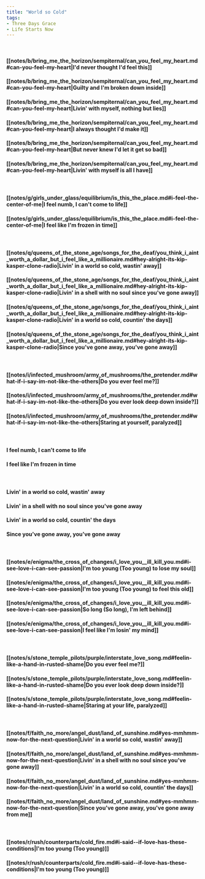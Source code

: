 ```yaml
---
title: "World so Cold"
tags:
- Three Days Grace
- Life Starts Now
---
```

&nbsp;
#### [[notes/b/bring_me_the_horizon/sempiternal/can_you_feel_my_heart.md#can-you-feel-my-heart|I'd never thought I'd feel this]]
#### [[notes/b/bring_me_the_horizon/sempiternal/can_you_feel_my_heart.md#can-you-feel-my-heart|Guilty and I'm broken down inside]]
#### [[notes/b/bring_me_the_horizon/sempiternal/can_you_feel_my_heart.md#can-you-feel-my-heart|Livin' with myself, nothing but lies]]
#### [[notes/b/bring_me_the_horizon/sempiternal/can_you_feel_my_heart.md#can-you-feel-my-heart|I always thought I'd make it]]
#### [[notes/b/bring_me_the_horizon/sempiternal/can_you_feel_my_heart.md#can-you-feel-my-heart|But never knew I'd let it get so bad]]
#### [[notes/b/bring_me_the_horizon/sempiternal/can_you_feel_my_heart.md#can-you-feel-my-heart|Livin' with myself is all I have]]
&nbsp;
#### [[notes/g/girls_under_glass/equilibrium/is_this_the_place.md#i-feel-the-center-of-me|I feel numb, I can't come to life]]
#### [[notes/g/girls_under_glass/equilibrium/is_this_the_place.md#i-feel-the-center-of-me|I feel like I'm frozen in time]]
&nbsp;
#### [[notes/q/queens_of_the_stone_age/songs_for_the_deaf/you_think_i_aint_worth_a_dollar_but_i_feel_like_a_millionaire.md#hey-alright-its-kip-kasper-clone-radio|Livin' in a world so cold, wastin' away]]
#### [[notes/q/queens_of_the_stone_age/songs_for_the_deaf/you_think_i_aint_worth_a_dollar_but_i_feel_like_a_millionaire.md#hey-alright-its-kip-kasper-clone-radio|Livin' in a shell with no soul since you've gone away]]
#### [[notes/q/queens_of_the_stone_age/songs_for_the_deaf/you_think_i_aint_worth_a_dollar_but_i_feel_like_a_millionaire.md#hey-alright-its-kip-kasper-clone-radio|Livin' in a world so cold, countin' the days]]
#### [[notes/q/queens_of_the_stone_age/songs_for_the_deaf/you_think_i_aint_worth_a_dollar_but_i_feel_like_a_millionaire.md#hey-alright-its-kip-kasper-clone-radio|Since you've gone away, you've gone away]]
&nbsp;
#### [[notes/i/infected_mushroom/army_of_mushrooms/the_pretender.md#what-if-i-say-im-not-like-the-others|Do you ever feel me?]]
#### [[notes/i/infected_mushroom/army_of_mushrooms/the_pretender.md#what-if-i-say-im-not-like-the-others|Do you ever look deep down inside?]]
#### [[notes/i/infected_mushroom/army_of_mushrooms/the_pretender.md#what-if-i-say-im-not-like-the-others|Staring at yourself, paralyzed]]
&nbsp;
#### I feel numb, I can't come to life
#### I feel like I'm frozen in time
&nbsp;
#### Livin' in a world so cold, wastin' away
#### Livin' in a shell with no soul since you've gone away
#### Livin' in a world so cold, countin' the days
#### Since you've gone away, you've gone away
&nbsp;
#### [[notes/e/enigma/the_cross_of_changes/i_love_you__ill_kill_you.md#i-see-love-i-can-see-passion|I'm too young (Too young) to lose my soul]]
#### [[notes/e/enigma/the_cross_of_changes/i_love_you__ill_kill_you.md#i-see-love-i-can-see-passion|I'm too young (Too young) to feel this old]]
#### [[notes/e/enigma/the_cross_of_changes/i_love_you__ill_kill_you.md#i-see-love-i-can-see-passion|So long (So long), I'm left behind]]
#### [[notes/e/enigma/the_cross_of_changes/i_love_you__ill_kill_you.md#i-see-love-i-can-see-passion|I feel like I'm losin' my mind]]
&nbsp;
#### [[notes/s/stone_temple_pilots/purple/interstate_love_song.md#feelin-like-a-hand-in-rusted-shame|Do you ever feel me?]]
#### [[notes/s/stone_temple_pilots/purple/interstate_love_song.md#feelin-like-a-hand-in-rusted-shame|Do you ever look deep down inside?]]
#### [[notes/s/stone_temple_pilots/purple/interstate_love_song.md#feelin-like-a-hand-in-rusted-shame|Staring at your life, paralyzed]]
&nbsp;
#### [[notes/f/faith_no_more/angel_dust/land_of_sunshine.md#yes-mmhmm-now-for-the-next-question|Livin' in a world so cold, wastin' away]]
#### [[notes/f/faith_no_more/angel_dust/land_of_sunshine.md#yes-mmhmm-now-for-the-next-question|Livin' in a shell with no soul since you've gone away]]
#### [[notes/f/faith_no_more/angel_dust/land_of_sunshine.md#yes-mmhmm-now-for-the-next-question|Livin' in a world so cold, countin' the days]]
#### [[notes/f/faith_no_more/angel_dust/land_of_sunshine.md#yes-mmhmm-now-for-the-next-question|Since you've gone away, you've gone away from me]]
&nbsp;
#### [[notes/r/rush/counterparts/cold_fire.md#i-said--if-love-has-these-conditions|I'm too young (Too young)]]
#### [[notes/r/rush/counterparts/cold_fire.md#i-said--if-love-has-these-conditions|I'm too young (Too young)]]
